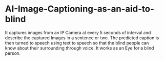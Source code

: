 # AI-Image-Captioning-as-an-aid-to-blind
It captures images from an IP Camera at every 5 seconds of interval and describe the captured Images in a sentence or two. The predicted caption is then turned to speech using text to speech so that the blind people can know about their surrounding through voice. It works as an Eye for a blind person.

